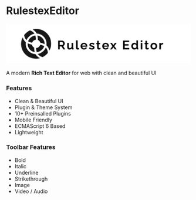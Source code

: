 # RulestexEditor

![Rulestex Editor Logo](logo.png)

A modern **Rich Text Editor** for web with clean and beautiful UI

### Features 
- Clean & Beautiful UI
- Plugin & Theme System
- 10+ Preinsalled Plugins
- Mobile Friendly
- ECMAScript 6 Based
- Lightweight


### Toolbar Features
- Bold
- Italic
- Underline
- Strikethrough
- Image
- Video / Audio
